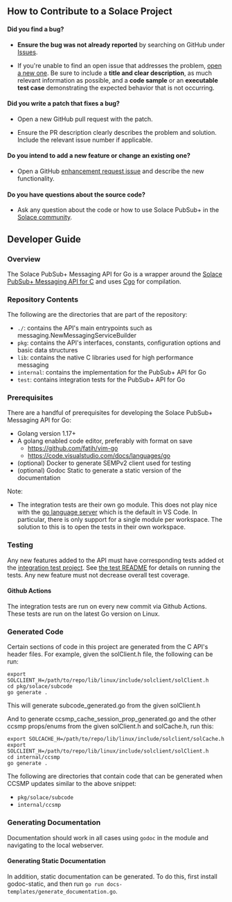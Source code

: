 ## How to Contribute to a Solace Project

#### **Did you find a bug?**

* **Ensure the bug was not already reported** by searching on GitHub under [Issues](https://github.com/SolaceProducts/pubsubplus-go-client/issues).

* If you're unable to find an open issue that addresses the problem, [open a new one](https://github.com/SolaceProducts/pubsubplus-go-client/issues/new). Be sure to include a **title and clear description**, as much relevant information as possible, and a **code sample** or an **executable test case** demonstrating the expected behavior that is not occurring.

#### **Did you write a patch that fixes a bug?**

* Open a new GitHub pull request with the patch.

* Ensure the PR description clearly describes the problem and solution. Include the relevant issue number if applicable.

#### **Do you intend to add a new feature or change an existing one?**

* Open a GitHub [enhancement request issue](https://github.com/SolaceProducts/pubsubplus-go-client/issues/new) and describe the new functionality.

#### **Do you have questions about the source code?**

* Ask any question about the code or how to use Solace PubSub+ in the [Solace community](https://solace.dev/community/).

## Developer Guide

### Overview

The Solace PubSub+ Messaging API for Go is a wrapper around the [Solace PubSub+ Messaging API for C](https://docs.solace.com/Solace-PubSub-Messaging-APIs/C-API/c-api-home.htm) and uses [Cgo](https://pkg.go.dev/cmd/cgo) for compilation.

### Repository Contents

The following are the directories that are part of the repository:
- `./`: contains the API's main entrypoints such as messaging.NewMessagingServiceBuilder
- `pkg`: contains the API's interfaces, constants, configuration options and basic data structures
- `lib`: contains the native C libraries used for high performance messaging
- `internal`: contains the implementation for the PubSub+ API for Go
- `test`: contains integration tests for the PubSub+ API for Go

### Prerequisites

There are a handful of prerequisites for developing the Solace PubSub+ Messaging API for Go:
- Golang version 1.17+
- A golang enabled code editor, preferably with format on save
    - https://github.com/fatih/vim-go
    - https://code.visualstudio.com/docs/languages/go
- (optional) Docker to generate SEMPv2 client used for testing
- (optional) Godoc Static to generate a static version of the documentation

Note:
- The integration tests are their own go module. This does not play nice with the [go language server](https://github.com/golang/tools/blob/master/gopls/README.md) which is the default in VS Code. In particular, there is only support for a single module per workspace. The solution to this is to open the tests in their own workspace.

### Testing

Any new features added to the API must have corresponding tests added ot the [integration test project](./test). See [the test README](./test/README.md) for details on running the tests. Any new feature must not decrease overall test coverage.

#### Github Actions

The integration tests are run on every new commit via Github Actions. These tests are run on the latest Go version on Linux.

### Generated Code
Certain sections of code in this project are generated from the C API's header files. For example, given the solClient.h file,
the following can be run:
```
export SOLCLIENT_H=/path/to/repo/lib/linux/include/solclient/solClient.h
cd pkg/solace/subcode
go generate .
```
This will generate subcode_generated.go from the given solClient.h

And to generate ccsmp_cache_session_prop_generated.go and the other ccsmp props/enums from the given solClient.h and solCache.h, run this:
```
export SOLCACHE_H=/path/to/repo/lib/linux/include/solclient/solCache.h
export SOLCLIENT_H=/path/to/repo/lib/linux/include/solclient/solClient.h
cd internal/ccsmp
go generate .
```

The following are directories that contain code that can be generated when CCSMP updates similar to the above snippet:
- `pkg/solace/subcode`
- `internal/ccsmp`

### Generating Documentation

Documentation should work in all cases using `godoc` in the module and navigating to the local webserver. 

#### Generating Static Documentation

In addition, static documentation can be generated. To do this, first install godoc-static, and then run `go run docs-templates/generate_documentation.go`.
